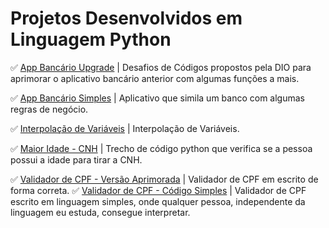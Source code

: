 # Projetos Desenvolvidos em Linguagem Python

✅ [App Bancário Upgrade](https://github.com/Carlos-CGS/ProjetosPython/tree/main/App%20Banc%C3%A1rio%20Upgrade) | Desafios de Códigos propostos pela DIO para aprimorar o aplicativo bancário anterior com algumas funções a mais.

✅ [App Bancário Simples](https://github.com/Carlos-CGS/ProjetosPython/tree/main/App%20Banc%C3%A1rio) | Aplicativo que simila um banco com algumas regras de negócio.

✅ [Interpolação de Variáveis](https://github.com/Carlos-CGS/ProjetosPython/tree/main/Interpola%C3%A7%C3%A3o%20de%20Variaveis%20-%20Python) | Interpolação de Variáveis.

✅ [Maior Idade - CNH](https://github.com/Carlos-CGS/ProjetosKotlin/tree/main/calculadora_simples_Kotlin-main) | Trecho de código python que verifica se a pessoa possui a idade para tirar a CNH.

✅ [Validador de CPF - Versão Aprimorada](https://github.com/Carlos-CGS/ProjetosKotlin/tree/main/calculadora_simples_Kotlin-main) | Validador de CPF em escrito de forma correta.
✅ [Validador de CPF - Código Simples](https://github.com/Carlos-CGS/ProjetosKotlin/tree/main/calculadora_simples_Kotlin-main) | Validador de CPF escrito em linguagem simples, onde qualquer pessoa, independente da linguagem eu estuda, consegue interpretar.
